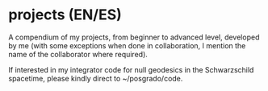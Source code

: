 # projects (EN/ES)
A compendium of my projects, from beginner to advanced level, developed by me (with some exceptions when done in collaboration, I mention the name of the collaborator where required).

If interested in my integrator code for null geodesics in the Schwarzschild spacetime, please kindly direct to ~/posgrado/code.
